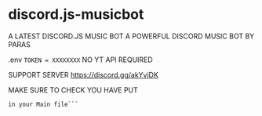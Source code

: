 # discord.js-musicbot
A LATEST DISCORD.JS MUSIC BOT 
A POWERFUL DISCORD MUSIC BOT BY PARAS


.env
```TOKEN = XXXXXXXX```
NO YT API REQUIRED 

SUPPORT SERVER 
https://discord.gg/akYvjDK



MAKE SURE TO CHECK YOU HAVE PUT
```client.queue = new Map()
in your Main file```
